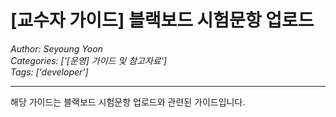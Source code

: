 # [교수자 가이드] 블랙보드 시험문항 업로드
*Author: Seyoung Yoon*  
*Categories: ['[운영] 가이드 및 참고자료']*  
*Tags: ['developer']*  
<hr />
해당 가이드는 블랙보드 시험문항 업로드와 관련된 가이드입니다.

